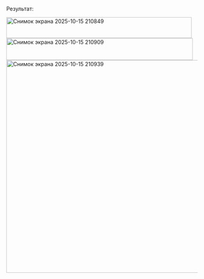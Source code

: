 Результат:

<img width="488" height="55" alt="Снимок экрана 2025-10-15 210849" src="https://github.com/user-attachments/assets/c8e5e34d-fdb3-45eb-bc9e-cbed7d9806c3" />
<img width="491" height="58" alt="Снимок экрана 2025-10-15 210909" src="https://github.com/user-attachments/assets/5d0557f4-be8f-48e5-a141-80e144620f45" />
<img width="559" height="561" alt="Снимок экрана 2025-10-15 210939" src="https://github.com/user-attachments/assets/7ee7c4f7-dc51-4d5d-9f98-797db30dde4f" />
